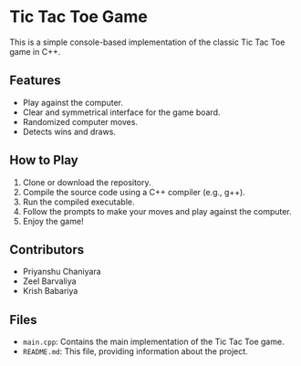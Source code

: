 # Tic Tac Toe Game

This is a simple console-based implementation of the classic Tic Tac Toe game in C++.

## Features

- Play against the computer.
- Clear and symmetrical interface for the game board.
- Randomized computer moves.
- Detects wins and draws.

## How to Play

1. Clone or download the repository.
2. Compile the source code using a C++ compiler (e.g., g++).
3. Run the compiled executable.
4. Follow the prompts to make your moves and play against the computer.
5. Enjoy the game!

## Contributors

- Priyanshu Chaniyara
- Zeel Barvaliya
- Krish Babariya

## Files

- `main.cpp`: Contains the main implementation of the Tic Tac Toe game.
- `README.md`: This file, providing information about the project.
